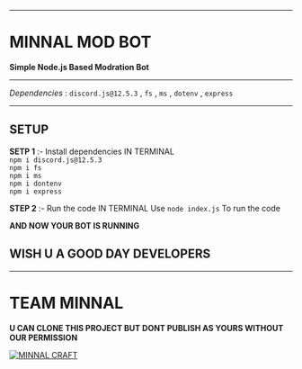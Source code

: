 ****
# MINNAL MOD BOT

**Simple Node.js Based Modration Bot**

****
*Dependencies* : `discord.js@12.5.3` , `fs` , `ms` , `dotenv` , `express`

****
## SETUP 

**SETP 1** :- Install dependencies
IN TERMINAL\
`npm i discord.js@12.5.3`\
`npm i fs`\
`npm i ms`\
`npm i dontenv`\
`npm i express`

**STEP 2** :- Run the code
IN TERMINAL
Use `node index.js` To run the code

**AND NOW YOUR BOT IS RUNNING**

## WISH U A GOOD DAY DEVELOPERS

****
# TEAM MINNAL

**U CAN CLONE THIS PROJECT BUT DONT PUBLISH AS YOURS WITHOUT OUR PERMISSION**

[![MINNAL CRAFT](https://minnalcraft.ml/img/minnal.png)](https://minnalcraft.ml)


